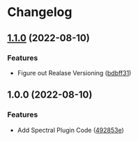 # Changelog

## [1.1.0](https://www.github.com/vbyrd/asdf-spectral/compare/v1.0.0...v1.1.0) (2022-08-10)


### Features

* Figure out Realase Versioning ([bdbff31](https://www.github.com/vbyrd/asdf-spectral/commit/bdbff313746f96741a3c2a7c7c933cfc55ff24ff))

## 1.0.0 (2022-08-10)


### Features

* Add Spectral Plugin Code ([492853e](https://www.github.com/vbyrd/asdf-spectral/commit/492853ece94575f06f8643eb33e08d702dd1afce))
